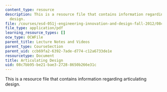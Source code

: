 ```yaml
---
content_type: resource
description: This is a resource file that contains information regarding articulating
  design.
file: /courses/esd-051j-engineering-innovation-and-design-fall-2012/08c7bb95be21bae327288650b266e31c_MITESD_051JF12_Lec04.pdf
file_type: application/pdf
learning_resource_types: []
ocw_type: OCWFile
parent_title: Lecture Notes and Videos
parent_type: CourseSection
parent_uid: ccb69fa2-6392-7ade-d774-c12a6733de1e
resourcetype: Document
title: Articulating Design
uid: 08c7bb95-be21-bae3-2728-8650b266e31c
---
```

This is a resource file that contains information regarding articulating design.

